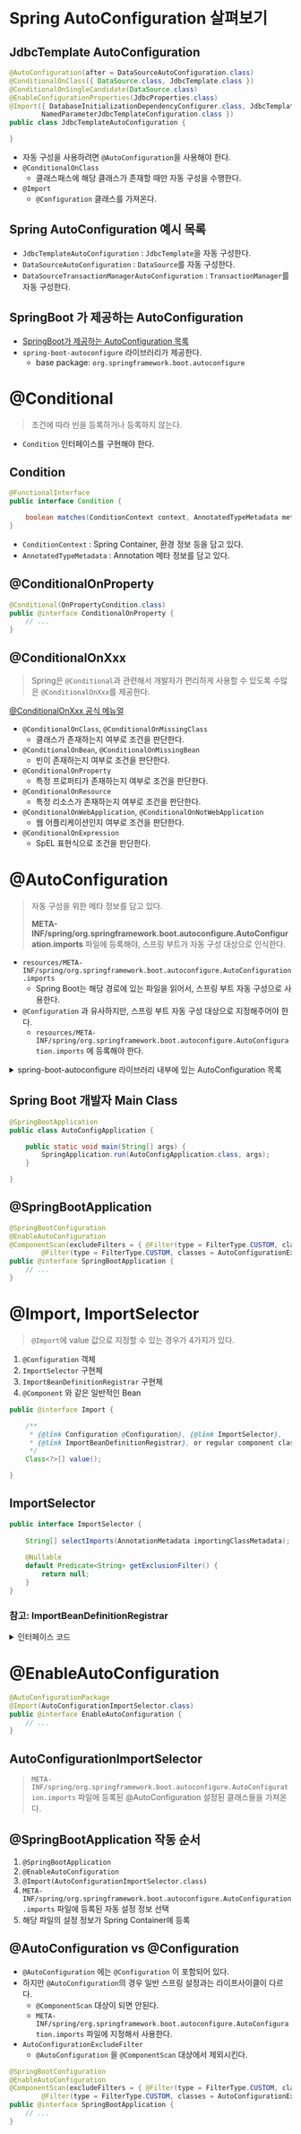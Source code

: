 # Spring AutoConfiguration 살펴보기

## JdbcTemplate AutoConfiguration
```java
@AutoConfiguration(after = DataSourceAutoConfiguration.class)
@ConditionalOnClass({ DataSource.class, JdbcTemplate.class })
@ConditionalOnSingleCandidate(DataSource.class)
@EnableConfigurationProperties(JdbcProperties.class)
@Import({ DatabaseInitializationDependencyConfigurer.class, JdbcTemplateConfiguration.class,
		NamedParameterJdbcTemplateConfiguration.class })
public class JdbcTemplateAutoConfiguration {

}
```
- 자동 구성을 사용하려면 `@AutoConfiguration`을 사용해야 한다.
- `@ConditionalOnClass`
  - 클래스패스에 해당 클래스가 존재할 때만 자동 구성을 수행한다.
- `@Import`
  - `@Configuration` 클래스를 가져온다.

## Spring AutoConfiguration 예시 목록
- `JdbcTemplateAutoConfiguration` : `JdbcTemplate`을 자동 구성한다.
- `DataSourceAutoConfiguration` : `DataSource`를 자동 구성한다.
- `DataSourceTransactionManagerAutoConfiguration` : `TransactionManager`를 자동 구성한다.

## SpringBoot 가 제공하는 AutoConfiguration
- [SpringBoot가 제공하는 AutoConfiguration 목록](https://docs.spring.io/spring-boot/docs/current/reference/html/auto-configuration-classes.html#appendix.auto-configuration-classes.core)
- `spring-boot-autoconfigure` 라이브러리가 제공한다.
  - base package: `org.springframework.boot.autoconfigure`

# @Conditional
> 조건에 따라 빈을 등록하거나 등록하지 않는다.

- `Condition` 인터페이스를 구현해야 한다.

## Condition
```java
@FunctionalInterface
public interface Condition {

	boolean matches(ConditionContext context, AnnotatedTypeMetadata metadata);
}
```

- `ConditionContext` : Spring Container, 환경 정보 등을 담고 있다.
- `AnnotatedTypeMetadata` : Annotation 메타 정보를 담고 있다.

## @ConditionalOnProperty
```java
@Conditional(OnPropertyCondition.class)
public @interface ConditionalOnProperty {
    // ...
}
```

## @ConditionalOnXxx
> Spring은 `@Conditional`과 관련해서 개발자가 편리하게 사용할 수 있도록 수많은 `@ConditionalOnXxx`를 제공한다.

[@ConditionalOnXxx 공식 메뉴얼](https://docs.spring.io/spring-boot/docs/current/reference/html/features.html#features.developing-auto-configuration.condition-annotations)

- `@ConditionalOnClass`, `@ConditionalOnMissingClass`
  - 클래스가 존재하는지 여부로 조건을 판단한다.
- `@ConditionalOnBean`, `@ConditionalOnMissingBean`
  - 빈이 존재하는지 여부로 조건을 판단한다.
- `@ConditionalOnProperty`
  - 특정 프로퍼티가 존재하는지 여부로 조건을 판단한다.
- `@ConditionalOnResource`
  - 특정 리소스가 존재하는지 여부로 조건을 판단한다.
- `@ConditionalOnWebApplication`, `@ConditionalOnNotWebApplication`
  - 웹 어플리케이션인지 여부로 조건을 판단한다.
- `@ConditionalOnExpression`
  - SpEL 표현식으로 조건을 판단한다.

# @AutoConfiguration
> 자동 구성을 위한 메타 정보를 담고 있다.
> 
> **META-INF/spring/org.springframework.boot.autoconfigure.AutoConfiguration.imports** 파일에 등록해야, 스프링 부트가 자동 구성 대상으로 인식한다.

- `resources/META-INF/spring/org.springframework.boot.autoconfigure.AutoConfiguration.imports`
  - Spring Boot는 해당 경로에 있는 파일을 읽어서, 스프링 부트 자동 구성으로 사용한다.
- `@Configuration` 과 유사하지만, 스프링 부트 자동 구성 대상으로 지정해주어야 한다.
  - `resources/META-INF/spring/org.springframework.boot.autoconfigure.AutoConfiguration.imports` 에 등록해야 한다.

<details>
  <summary>
spring-boot-autoconfigure 라이브러리 내부에 있는 AutoConfiguration 목록
  </summary>
  <p>

```text
org.springframework.boot.autoconfigure.admin.SpringApplicationAdminJmxAutoConfiguration
org.springframework.boot.autoconfigure.aop.AopAutoConfiguration
org.springframework.boot.autoconfigure.amqp.RabbitAutoConfiguration
org.springframework.boot.autoconfigure.batch.BatchAutoConfiguration
org.springframework.boot.autoconfigure.cache.CacheAutoConfiguration
org.springframework.boot.autoconfigure.cassandra.CassandraAutoConfiguration
org.springframework.boot.autoconfigure.context.ConfigurationPropertiesAutoConfiguration
org.springframework.boot.autoconfigure.context.LifecycleAutoConfiguration
org.springframework.boot.autoconfigure.context.MessageSourceAutoConfiguration
org.springframework.boot.autoconfigure.context.PropertyPlaceholderAutoConfiguration
org.springframework.boot.autoconfigure.couchbase.CouchbaseAutoConfiguration
org.springframework.boot.autoconfigure.dao.PersistenceExceptionTranslationAutoConfiguration
org.springframework.boot.autoconfigure.data.cassandra.CassandraDataAutoConfiguration
org.springframework.boot.autoconfigure.data.cassandra.CassandraReactiveDataAutoConfiguration
org.springframework.boot.autoconfigure.data.cassandra.CassandraReactiveRepositoriesAutoConfiguration
org.springframework.boot.autoconfigure.data.cassandra.CassandraRepositoriesAutoConfiguration
org.springframework.boot.autoconfigure.data.couchbase.CouchbaseDataAutoConfiguration
org.springframework.boot.autoconfigure.data.couchbase.CouchbaseReactiveDataAutoConfiguration
org.springframework.boot.autoconfigure.data.couchbase.CouchbaseReactiveRepositoriesAutoConfiguration
org.springframework.boot.autoconfigure.data.couchbase.CouchbaseRepositoriesAutoConfiguration
org.springframework.boot.autoconfigure.data.elasticsearch.ElasticsearchDataAutoConfiguration
org.springframework.boot.autoconfigure.data.elasticsearch.ElasticsearchRepositoriesAutoConfiguration
org.springframework.boot.autoconfigure.data.elasticsearch.ReactiveElasticsearchRepositoriesAutoConfiguration
org.springframework.boot.autoconfigure.data.jdbc.JdbcRepositoriesAutoConfiguration
org.springframework.boot.autoconfigure.data.jpa.JpaRepositoriesAutoConfiguration
org.springframework.boot.autoconfigure.data.ldap.LdapRepositoriesAutoConfiguration
org.springframework.boot.autoconfigure.data.mongo.MongoDataAutoConfiguration
org.springframework.boot.autoconfigure.data.mongo.MongoReactiveDataAutoConfiguration
org.springframework.boot.autoconfigure.data.mongo.MongoReactiveRepositoriesAutoConfiguration
org.springframework.boot.autoconfigure.data.mongo.MongoRepositoriesAutoConfiguration
org.springframework.boot.autoconfigure.data.neo4j.Neo4jDataAutoConfiguration
org.springframework.boot.autoconfigure.data.neo4j.Neo4jReactiveDataAutoConfiguration
org.springframework.boot.autoconfigure.data.neo4j.Neo4jReactiveRepositoriesAutoConfiguration
org.springframework.boot.autoconfigure.data.neo4j.Neo4jRepositoriesAutoConfiguration
org.springframework.boot.autoconfigure.data.r2dbc.R2dbcDataAutoConfiguration
org.springframework.boot.autoconfigure.data.r2dbc.R2dbcRepositoriesAutoConfiguration
org.springframework.boot.autoconfigure.data.redis.RedisAutoConfiguration
org.springframework.boot.autoconfigure.data.redis.RedisReactiveAutoConfiguration
org.springframework.boot.autoconfigure.data.redis.RedisRepositoriesAutoConfiguration
org.springframework.boot.autoconfigure.data.rest.RepositoryRestMvcAutoConfiguration
org.springframework.boot.autoconfigure.data.web.SpringDataWebAutoConfiguration
org.springframework.boot.autoconfigure.elasticsearch.ElasticsearchClientAutoConfiguration
org.springframework.boot.autoconfigure.elasticsearch.ElasticsearchRestClientAutoConfiguration
org.springframework.boot.autoconfigure.elasticsearch.ReactiveElasticsearchClientAutoConfiguration
org.springframework.boot.autoconfigure.flyway.FlywayAutoConfiguration
org.springframework.boot.autoconfigure.freemarker.FreeMarkerAutoConfiguration
org.springframework.boot.autoconfigure.graphql.GraphQlAutoConfiguration
org.springframework.boot.autoconfigure.graphql.data.GraphQlReactiveQueryByExampleAutoConfiguration
org.springframework.boot.autoconfigure.graphql.data.GraphQlReactiveQuerydslAutoConfiguration
org.springframework.boot.autoconfigure.graphql.data.GraphQlQueryByExampleAutoConfiguration
org.springframework.boot.autoconfigure.graphql.data.GraphQlQuerydslAutoConfiguration
org.springframework.boot.autoconfigure.graphql.reactive.GraphQlWebFluxAutoConfiguration
org.springframework.boot.autoconfigure.graphql.rsocket.GraphQlRSocketAutoConfiguration
org.springframework.boot.autoconfigure.graphql.rsocket.RSocketGraphQlClientAutoConfiguration
org.springframework.boot.autoconfigure.graphql.security.GraphQlWebFluxSecurityAutoConfiguration
org.springframework.boot.autoconfigure.graphql.security.GraphQlWebMvcSecurityAutoConfiguration
org.springframework.boot.autoconfigure.graphql.servlet.GraphQlWebMvcAutoConfiguration
org.springframework.boot.autoconfigure.groovy.template.GroovyTemplateAutoConfiguration
org.springframework.boot.autoconfigure.gson.GsonAutoConfiguration
org.springframework.boot.autoconfigure.h2.H2ConsoleAutoConfiguration
org.springframework.boot.autoconfigure.hateoas.HypermediaAutoConfiguration
org.springframework.boot.autoconfigure.hazelcast.HazelcastAutoConfiguration
org.springframework.boot.autoconfigure.hazelcast.HazelcastJpaDependencyAutoConfiguration
org.springframework.boot.autoconfigure.http.HttpMessageConvertersAutoConfiguration
org.springframework.boot.autoconfigure.http.codec.CodecsAutoConfiguration
org.springframework.boot.autoconfigure.influx.InfluxDbAutoConfiguration
org.springframework.boot.autoconfigure.info.ProjectInfoAutoConfiguration
org.springframework.boot.autoconfigure.integration.IntegrationAutoConfiguration
org.springframework.boot.autoconfigure.jackson.JacksonAutoConfiguration
org.springframework.boot.autoconfigure.jdbc.DataSourceAutoConfiguration
org.springframework.boot.autoconfigure.jdbc.JdbcTemplateAutoConfiguration
org.springframework.boot.autoconfigure.jdbc.JndiDataSourceAutoConfiguration
org.springframework.boot.autoconfigure.jdbc.XADataSourceAutoConfiguration
org.springframework.boot.autoconfigure.jdbc.DataSourceTransactionManagerAutoConfiguration
org.springframework.boot.autoconfigure.jersey.JerseyAutoConfiguration
org.springframework.boot.autoconfigure.jms.JmsAutoConfiguration
org.springframework.boot.autoconfigure.jmx.JmxAutoConfiguration
org.springframework.boot.autoconfigure.jms.JndiConnectionFactoryAutoConfiguration
org.springframework.boot.autoconfigure.jms.artemis.ArtemisAutoConfiguration
org.springframework.boot.autoconfigure.jooq.JooqAutoConfiguration
org.springframework.boot.autoconfigure.jsonb.JsonbAutoConfiguration
org.springframework.boot.autoconfigure.kafka.KafkaAutoConfiguration
org.springframework.boot.autoconfigure.availability.ApplicationAvailabilityAutoConfiguration
org.springframework.boot.autoconfigure.ldap.embedded.EmbeddedLdapAutoConfiguration
org.springframework.boot.autoconfigure.ldap.LdapAutoConfiguration
org.springframework.boot.autoconfigure.liquibase.LiquibaseAutoConfiguration
org.springframework.boot.autoconfigure.mail.MailSenderAutoConfiguration
org.springframework.boot.autoconfigure.mail.MailSenderValidatorAutoConfiguration
org.springframework.boot.autoconfigure.mongo.MongoAutoConfiguration
org.springframework.boot.autoconfigure.mongo.MongoReactiveAutoConfiguration
org.springframework.boot.autoconfigure.mustache.MustacheAutoConfiguration
org.springframework.boot.autoconfigure.neo4j.Neo4jAutoConfiguration
org.springframework.boot.autoconfigure.netty.NettyAutoConfiguration
org.springframework.boot.autoconfigure.orm.jpa.HibernateJpaAutoConfiguration
org.springframework.boot.autoconfigure.quartz.QuartzAutoConfiguration
org.springframework.boot.autoconfigure.r2dbc.R2dbcAutoConfiguration
org.springframework.boot.autoconfigure.r2dbc.R2dbcTransactionManagerAutoConfiguration
org.springframework.boot.autoconfigure.rsocket.RSocketMessagingAutoConfiguration
org.springframework.boot.autoconfigure.rsocket.RSocketRequesterAutoConfiguration
org.springframework.boot.autoconfigure.rsocket.RSocketServerAutoConfiguration
org.springframework.boot.autoconfigure.rsocket.RSocketStrategiesAutoConfiguration
org.springframework.boot.autoconfigure.security.servlet.SecurityAutoConfiguration
org.springframework.boot.autoconfigure.security.servlet.UserDetailsServiceAutoConfiguration
org.springframework.boot.autoconfigure.security.servlet.SecurityFilterAutoConfiguration
org.springframework.boot.autoconfigure.security.reactive.ReactiveSecurityAutoConfiguration
org.springframework.boot.autoconfigure.security.reactive.ReactiveUserDetailsServiceAutoConfiguration
org.springframework.boot.autoconfigure.security.rsocket.RSocketSecurityAutoConfiguration
org.springframework.boot.autoconfigure.security.saml2.Saml2RelyingPartyAutoConfiguration
org.springframework.boot.autoconfigure.sendgrid.SendGridAutoConfiguration
org.springframework.boot.autoconfigure.session.SessionAutoConfiguration
org.springframework.boot.autoconfigure.security.oauth2.client.servlet.OAuth2ClientAutoConfiguration
org.springframework.boot.autoconfigure.security.oauth2.client.reactive.ReactiveOAuth2ClientAutoConfiguration
org.springframework.boot.autoconfigure.security.oauth2.resource.servlet.OAuth2ResourceServerAutoConfiguration
org.springframework.boot.autoconfigure.security.oauth2.resource.reactive.ReactiveOAuth2ResourceServerAutoConfiguration
org.springframework.boot.autoconfigure.sql.init.SqlInitializationAutoConfiguration
org.springframework.boot.autoconfigure.task.TaskExecutionAutoConfiguration
org.springframework.boot.autoconfigure.task.TaskSchedulingAutoConfiguration
org.springframework.boot.autoconfigure.thymeleaf.ThymeleafAutoConfiguration
org.springframework.boot.autoconfigure.transaction.TransactionAutoConfiguration
org.springframework.boot.autoconfigure.transaction.jta.JtaAutoConfiguration
org.springframework.boot.autoconfigure.validation.ValidationAutoConfiguration
org.springframework.boot.autoconfigure.web.client.RestTemplateAutoConfiguration
org.springframework.boot.autoconfigure.web.embedded.EmbeddedWebServerFactoryCustomizerAutoConfiguration
org.springframework.boot.autoconfigure.web.reactive.HttpHandlerAutoConfiguration
org.springframework.boot.autoconfigure.web.reactive.ReactiveMultipartAutoConfiguration
org.springframework.boot.autoconfigure.web.reactive.ReactiveWebServerFactoryAutoConfiguration
org.springframework.boot.autoconfigure.web.reactive.WebFluxAutoConfiguration
org.springframework.boot.autoconfigure.web.reactive.WebSessionIdResolverAutoConfiguration
org.springframework.boot.autoconfigure.web.reactive.error.ErrorWebFluxAutoConfiguration
org.springframework.boot.autoconfigure.web.reactive.function.client.ClientHttpConnectorAutoConfiguration
org.springframework.boot.autoconfigure.web.reactive.function.client.WebClientAutoConfiguration
org.springframework.boot.autoconfigure.web.servlet.DispatcherServletAutoConfiguration
org.springframework.boot.autoconfigure.web.servlet.ServletWebServerFactoryAutoConfiguration
org.springframework.boot.autoconfigure.web.servlet.error.ErrorMvcAutoConfiguration
org.springframework.boot.autoconfigure.web.servlet.HttpEncodingAutoConfiguration
org.springframework.boot.autoconfigure.web.servlet.MultipartAutoConfiguration
org.springframework.boot.autoconfigure.web.servlet.WebMvcAutoConfiguration
org.springframework.boot.autoconfigure.websocket.reactive.WebSocketReactiveAutoConfiguration
org.springframework.boot.autoconfigure.websocket.servlet.WebSocketServletAutoConfiguration
org.springframework.boot.autoconfigure.websocket.servlet.WebSocketMessagingAutoConfiguration
org.springframework.boot.autoconfigure.webservices.WebServicesAutoConfiguration
org.springframework.boot.autoconfigure.webservices.client.WebServiceTemplateAutoConfiguration
```

</p>
</details>

## Spring Boot 개발자 Main Class
```java
@SpringBootApplication
public class AutoConfigApplication {

    public static void main(String[] args) {
        SpringApplication.run(AutoConfigApplication.class, args);
    }

}
```

## @SpringBootApplication
```java
@SpringBootConfiguration
@EnableAutoConfiguration
@ComponentScan(excludeFilters = { @Filter(type = FilterType.CUSTOM, classes = TypeExcludeFilter.class),
		@Filter(type = FilterType.CUSTOM, classes = AutoConfigurationExcludeFilter.class) })
public @interface SpringBootApplication {
    // ...
}
```

# @Import, ImportSelector
> `@Import`에 value 값으로 지정할 수 있는 경우가 4가지가 있다.

1. `@Configuration` 객체
2. `ImportSelector` 구현체
3. `ImportBeanDefinitionRegistrar` 구현체
4. `@Component` 와 같은 일반적인 Bean

```java
public @interface Import {

	/**
	 * {@link Configuration @Configuration}, {@link ImportSelector},
	 * {@link ImportBeanDefinitionRegistrar}, or regular component classes to import.
	 */
	Class<?>[] value();

}
```

## ImportSelector
```java
public interface ImportSelector {
    
	String[] selectImports(AnnotationMetadata importingClassMetadata);
    
	@Nullable
	default Predicate<String> getExclusionFilter() {
		return null;
	}
}
```

### 참고: ImportBeanDefinitionRegistrar
<details>
  <summary>인터페이스 코드</summary>
  <p>

```java
public interface ImportBeanDefinitionRegistrar {

	default void registerBeanDefinitions(AnnotationMetadata importingClassMetadata, BeanDefinitionRegistry registry,
			BeanNameGenerator importBeanNameGenerator) {

		registerBeanDefinitions(importingClassMetadata, registry);
	}
    
	default void registerBeanDefinitions(AnnotationMetadata importingClassMetadata, BeanDefinitionRegistry registry) {
	}

}
```

  </p>
</details>


# @EnableAutoConfiguration
```java
@AutoConfigurationPackage
@Import(AutoConfigurationImportSelector.class)
public @interface EnableAutoConfiguration {
    // ...
}
```

## AutoConfigurationImportSelector
> `META-INF/spring/org.springframework.boot.autoconfigure.AutoConfiguration.imports` 파일에 등록된 @AutoConfiguration 설정된 클래스들을 가져온다.

## @SpringBootApplication 작동 순서
1. `@SpringBootApplication`
2. `@EnableAutoConfiguration`
3. `@Import(AutoConfigurationImportSelector.class)`
4. `META-INF/spring/org.springframework.boot.autoconfigure.AutoConfiguration.imports` 파일에 등록된 자동 설정 정보 선택
5. 해당 파일의 설정 정보가 Spring Container에 등록

## @AutoConfiguration vs @Configuration
- `@AutoConfiguration` 에는 `@Configuration` 이 포함되어 있다.
- 하지만 `@AutoConfiguration`의 경우 일반 스프링 설정과는 라이프사이클이 다르다.
  - `@ComponentScan` 대상이 되면 안된다.
  - `META-INF/spring/org.springframework.boot.autoconfigure.AutoConfiguration.imports` 파일에 지정해서 사용한다.
- `AutoConfigurationExcludeFilter`
  - `@AutoConfiguration` 을 `@ComponentScan` 대상에서 제외시킨다.

```java
@SpringBootConfiguration
@EnableAutoConfiguration
@ComponentScan(excludeFilters = { @Filter(type = FilterType.CUSTOM, classes = TypeExcludeFilter.class),
		@Filter(type = FilterType.CUSTOM, classes = AutoConfigurationExcludeFilter.class) })
public @interface SpringBootApplication {
    // ...
}
```
